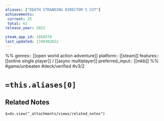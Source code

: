 ```yaml
---
aliases: ["DEATH STRANDING DIRECTOR'S CUT"]
achievements:
 current: 25
 total: 63
release_year: 2022

steam_app_id: 1850570
last_updated: 1749302822
---
```

%%
genres:: [[open world action adventure]]
platform:: [[steam]]
features:: [[online single player]] / [[async multiplayer]]
preferred_input:: [[mkb]]
%%
#game/unbeaten
#deck/verified 
#v3/2

# `=this.aliases[0]`
## Related Notes
`$=dv.view("_attachments/views/related_notes")`